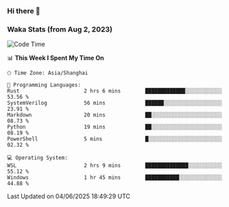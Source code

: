 ### Hi there 👋

### Waka Stats (from Aug 2, 2023)

<!--START_SECTION:waka-->
![Code Time](http://img.shields.io/badge/Code%20Time-889%20hrs%2025%20mins-blue)

📊 **This Week I Spent My Time On** 

```text
🕑︎ Time Zone: Asia/Shanghai

💬 Programming Languages: 
Rust                     2 hrs 6 mins        █████████████░░░░░░░░░░░░   53.56 % 
SystemVerilog            56 mins             ██████░░░░░░░░░░░░░░░░░░░   23.91 % 
Markdown                 20 mins             ██░░░░░░░░░░░░░░░░░░░░░░░   08.73 % 
Python                   19 mins             ██░░░░░░░░░░░░░░░░░░░░░░░   08.19 % 
PowerShell               5 mins              █░░░░░░░░░░░░░░░░░░░░░░░░   02.32 % 

💻 Operating System: 
WSL                      2 hrs 9 mins        ██████████████░░░░░░░░░░░   55.12 % 
Windows                  1 hr 45 mins        ███████████░░░░░░░░░░░░░░   44.88 % 
```


 Last Updated on 04/06/2025 18:49:29 UTC
<!--END_SECTION:waka-->
